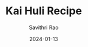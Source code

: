 ---
author: "Savithri Rao"
title: "Kai Huli Recipe"
date: 2024-01-13
description: "Tasty coconut based gravy"
tags: ["recipe"]
thumbnail: https://www.archanaskitchen.com/images/archanaskitchen/0-Archanas-Kitchen-Recipes/2016/oct-24/Sorakkai_Majjige_Huli_Bottle_Gourd_In_Coconut_Yogurt_Curry-1.jpg
---
